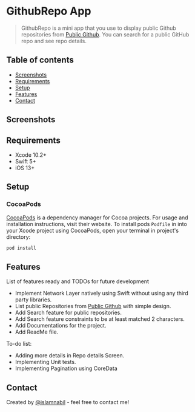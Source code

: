 # GithubRepo App
> GithubRepo is a mini app that you use to display public Github repositories from [Public Github](https://api.github.com/repositories). You can search for a public GitHub repo and see repo details. 

## Table of contents
* [Screenshots](#screenshots)
* [Requirements](#requirements)
* [Setup](#setup)
* [Features](#features)
* [Contact](#contact)


## Screenshots


## Requirements
* Xcode 10.2+
* Swift 5+
* iOS 13+

## Setup
### CocoaPods

[CocoaPods](https://cocoapods.org) is a dependency manager for Cocoa projects. For usage and installation instructions, visit their website. To install pods `Podfile` in  into your Xcode project using CocoaPods, open your terminal in project's directory:

```ruby
pod install
```

## Features
List of features ready and TODOs for future development
* Implement Network Layer natively using Swift without using any third party libraries.
* List public Repositories from [Public Github](https://api.github.com/repositories) with simple design.
* Add Search feature for public repositories.
* Add Search feature constraints to be at least matched 2 characters.
* Add Documentations for the project.
* Add ReadMe file.

To-do list:
* Adding more details in Repo details Screen.
* Implementing Unit tests.
* Implementing Pagination using CoreData

## Contact
Created by [@islamnabil](https://github.com/islamnabil) - feel free to contact me!
